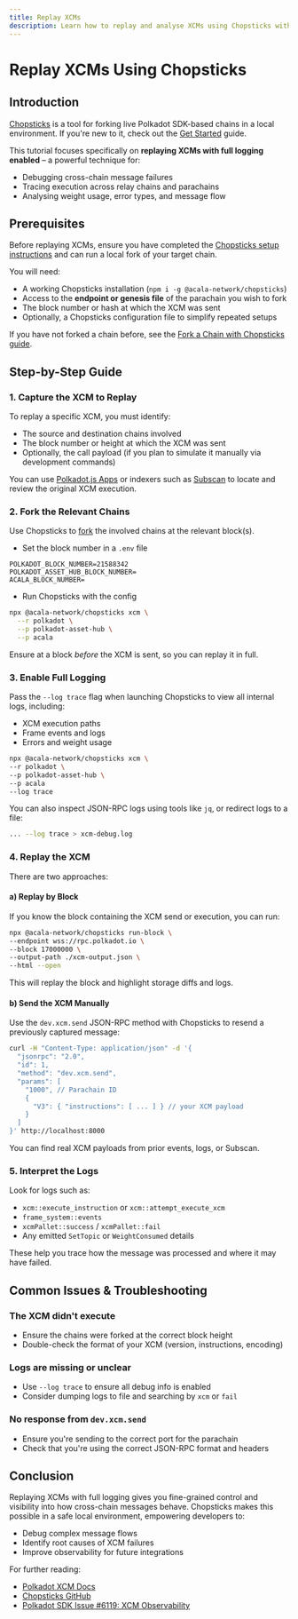 ```yaml
---
title: Replay XCMs
description: Learn how to replay and analyse XCMs using Chopsticks with full logging enabled. Diagnose issues, trace message flow, and debug complex cross-chain interactions.
---
```


# Replay XCMs Using Chopsticks

## Introduction

[Chopsticks](https://github.com/AcalaNetwork/chopsticks) is a tool for forking live Polkadot SDK-based chains in a local environment. If you're new to it, check out the [Get Started](../get-started/) guide.

This tutorial focuses specifically on **replaying XCMs with full logging enabled** – a powerful technique for:

* Debugging cross-chain message failures
* Tracing execution across relay chains and parachains
* Analysing weight usage, error types, and message flow

## Prerequisites

Before replaying XCMs, ensure you have completed the [Chopsticks setup instructions](../get-started/) and can run a local fork of your target chain.

You will need:

- A working Chopsticks installation (`npm i -g @acala-network/chopsticks`)
- Access to the **endpoint or genesis file** of the parachain you wish to fork
- The block number or hash at which the XCM was sent
- Optionally, a Chopsticks configuration file to simplify repeated setups

If you have not forked a chain before, see the [Fork a Chain with Chopsticks guide](/tutorials/polkadot-sdk/testing/fork-live-chains/).

## Step-by-Step Guide

### 1. Capture the XCM to Replay

To replay a specific XCM, you must identify:

* The source and destination chains involved
* The block number or height at which the XCM was sent
* Optionally, the call payload (if you plan to simulate it manually via development commands)

You can use [Polkadot.js Apps](/tutorials/polkadot-sdk/testing/fork-live-chains/#use-polkotdotjs-apps) or indexers such as [Subscan](https://polkadot.subscan.io/xcm_dashboard) to locate and review the original XCM execution.

### 2. Fork the Relevant Chains

Use Chopsticks to [fork](https://docs.polkadot.com/tutorials/polkadot-sdk/testing/fork-live-chains/#xcm-testing) the involved chains at the relevant block(s).

* Set the block number in a `.env` file

```env
POLKADOT_BLOCK_NUMBER=21588342
POLKADOT_ASSET_HUB_BLOCK_NUMBER=
ACALA_BLOCK_NUMBER=
```

* Run Chopsticks with the config

```bash
npx @acala-network/chopsticks xcm \
  --r polkadot \
  --p polkadot-asset-hub \
  --p acala
```

Ensure at a block *before* the XCM is sent, so you can replay it in full.

### 3. Enable Full Logging

Pass the `--log trace` flag when launching Chopsticks to view all internal logs, including:

* XCM execution paths
* Frame events and logs
* Errors and weight usage

```bash
npx @acala-network/chopsticks xcm \
--r polkadot \
--p polkadot-asset-hub \
--p acala
--log trace
```

You can also inspect JSON-RPC logs using tools like `jq`, or redirect logs to a file:

```bash
... --log trace > xcm-debug.log
```

### 4. Replay the XCM

There are two approaches:

#### a) **Replay by Block**

If you know the block containing the XCM send or execution, you can run:

```bash
npx @acala-network/chopsticks run-block \
--endpoint wss://rpc.polkadot.io \
--block 17000000 \
--output-path ./xcm-output.json \
--html --open
```

This will replay the block and highlight storage diffs and logs.

#### b) **Send the XCM Manually**

Use the `dev.xcm.send` JSON-RPC method with Chopsticks to resend a previously captured message:

```bash
curl -H "Content-Type: application/json" -d '{
  "jsonrpc": "2.0",
  "id": 1,
  "method": "dev.xcm.send",
  "params": [
    "1000", // Parachain ID
    {
      "V3": { "instructions": [ ... ] } // your XCM payload
    }
  ]
}' http://localhost:8000
```

You can find real XCM payloads from prior events, logs, or Subscan.

### 5. Interpret the Logs

Look for logs such as:

* `xcm::execute_instruction` or `xcm::attempt_execute_xcm`
* `frame_system::events`
* `xcmPallet::success` / `xcmPallet::fail`
* Any emitted `SetTopic` or `WeightConsumed` details

These help you trace how the message was processed and where it may have failed.

## Common Issues & Troubleshooting

### The XCM didn't execute

* Ensure the chains were forked at the correct block height
* Double-check the format of your XCM (version, instructions, encoding)

### Logs are missing or unclear

* Use `--log trace` to ensure all debug info is enabled
* Consider dumping logs to file and searching by `xcm` or `fail`

### No response from `dev.xcm.send`

* Ensure you're sending to the correct port for the parachain
* Check that you're using the correct JSON-RPC format and headers

## Conclusion

Replaying XCMs with full logging gives you fine-grained control and visibility into how cross-chain messages behave. Chopsticks makes this possible in a safe local environment, empowering developers to:

* Debug complex message flows
* Identify root causes of XCM failures
* Improve observability for future integrations

For further reading:

* [Polkadot XCM Docs](https://wiki.polkadot.network/docs/learn/xcm)
* [Chopsticks GitHub](https://github.com/AcalaNetwork/chopsticks)
* [Polkadot SDK Issue #6119: XCM Observability](https://github.com/paritytech/polkadot-sdk/issues/6119)

```